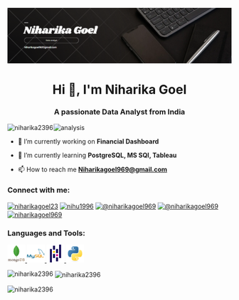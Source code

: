 ![logo](https://github.com/Niharika2396/Niharika2396/blob/main/Banner.PNG)
<h1 align="center">Hi 👋, I'm Niharika Goel</h1>
<h3 align="center">A passionate Data Analyst from India</h3>

<img align="right" alt="analysis" width="400" src="https://sithcomputers.com/wp-content/uploads/2023/03/Data-Science.gif">

<p align="left"> <img src="https://komarev.com/ghpvc/?username=niharika2396&label=Profile%20views&color=0e75b6&style=flat" alt="niharika2396" /> </p>

- 🔭 I’m currently working on **Financial Dashboard**

- 🌱 I’m currently learning **PostgreSQL, MS SQl, Tableau**

- 📫 How to reach me **Niharikagoel969@gmail.com**

<h3 align="left">Connect with me:</h3>
<p align="left">
<a href="https://linkedin.com/in/niharikagoel23" target="blank"><img align="center" src="https://raw.githubusercontent.com/rahuldkjain/github-profile-readme-generator/master/src/images/icons/Social/linked-in-alt.svg" alt="niharikagoel23" height="30" width="40" /></a>
<a href="https://kaggle.com/nihu1996" target="blank"><img align="center" src="https://raw.githubusercontent.com/rahuldkjain/github-profile-readme-generator/master/src/images/icons/Social/kaggle.svg" alt="nihu1996" height="30" width="40" /></a>
<a href="https://www.hackerrank.com/@niharikagoel969" target="blank"><img align="center" src="https://raw.githubusercontent.com/rahuldkjain/github-profile-readme-generator/master/src/images/icons/Social/hackerrank.svg" alt="@niharikagoel969" height="30" width="40" /></a>
<a href="https://www.hackerearth.com/@niharikagoel969" target="blank"><img align="center" src="https://raw.githubusercontent.com/rahuldkjain/github-profile-readme-generator/master/src/images/icons/Social/hackerearth.svg" alt="@niharikagoel969" height="30" width="40" /></a>
<a href="https://auth.geeksforgeeks.org/user/niharikagoel969" target="blank"><img align="center" src="https://raw.githubusercontent.com/rahuldkjain/github-profile-readme-generator/master/src/images/icons/Social/geeks-for-geeks.svg" alt="niharikagoel969" height="30" width="40" /></a>
</p>

<h3 align="left">Languages and Tools:</h3>
<p align="left"> <a href="https://www.mongodb.com/" target="_blank" rel="noreferrer"> <img src="https://raw.githubusercontent.com/devicons/devicon/master/icons/mongodb/mongodb-original-wordmark.svg" alt="mongodb" width="40" height="40"/> </a> <a href="https://www.mysql.com/" target="_blank" rel="noreferrer"> <img src="https://raw.githubusercontent.com/devicons/devicon/master/icons/mysql/mysql-original-wordmark.svg" alt="mysql" width="40" height="40"/> </a> <a href="https://pandas.pydata.org/" target="_blank" rel="noreferrer"> <img src="https://raw.githubusercontent.com/devicons/devicon/2ae2a900d2f041da66e950e4d48052658d850630/icons/pandas/pandas-original.svg" alt="pandas" width="40" height="40"/> </a> <a href="https://www.python.org" target="_blank" rel="noreferrer"> <img src="https://raw.githubusercontent.com/devicons/devicon/master/icons/python/python-original.svg" alt="python" width="40" height="40"/> </a> </p>

<p><img align="left" src="https://github-readme-stats.vercel.app/api/top-langs?username=niharika2396&show_icons=true&locale=en&layout=compact" alt="niharika2396" /></p>

<p>&nbsp;<img align="center" src="https://github-readme-stats.vercel.app/api?username=niharika2396&show_icons=true&locale=en" alt="niharika2396" /></p>

<p><img align="center" src="https://github-readme-streak-stats.herokuapp.com/?user=niharika2396&" alt="niharika2396" /></p>
